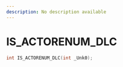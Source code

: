```yaml
---
description: No description available 
---
```


# IS_ACTORENUM_DLC

```cpp
int IS_ACTORENUM_DLC(int _Unk0);
```